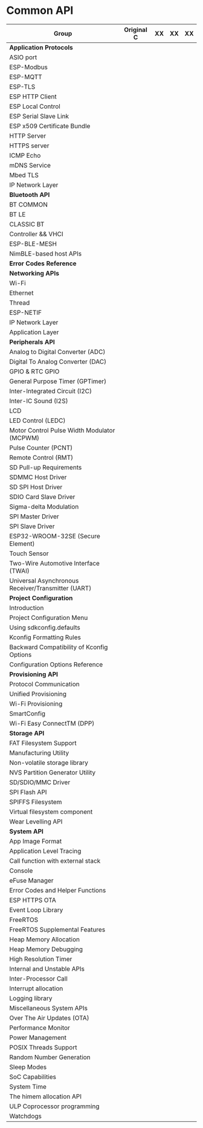# Common API

|Group                                    |Original C                                 |XX|XX|XX|
|-----------------------------------------|-------------------------------------------|--|--|--|
|**Application Protocols**                |                                           |  |  |  |
|ASIO port                                |                                           |  |  |  |
|ESP-Modbus                                |                                           |  |  |  |
|ESP-MQTT                                |                                           |  |  |  |
|ESP-TLS                                |                                           |  |  |  |
|ESP HTTP Client                                |                                           |  |  |  |
|ESP Local Control                                |                                           |  |  |  |
|ESP Serial Slave Link                                |                                           |  |  |  |
|ESP x509 Certificate Bundle                                |                                           |  |  |  |
|HTTP Server                                |                                           |  |  |  |
|HTTPS server                                |                                           |  |  |  |
|ICMP Echo                                |                                           |  |  |  |
|mDNS Service                                |                                           |  |  |  |
|Mbed TLS                                |                                           |  |  |  |
|IP Network Layer                                |                                           |  |  |  |
|**Bluetooth API**                                |                                           |  |  |  |
|BT COMMON                                |                                           |  |  |  |
|BT LE                                |                                           |  |  |  |
|CLASSIC BT                                |                                           |  |  |  |
|Controller && VHCI                                |                                           |  |  |  |
|ESP-BLE-MESH                                |                                           |  |  |  |
|NimBLE-based host APIs                                |                                           |  |  |  |
|**Error Codes Reference**|                                |                                           |  |  |  |
|**Networking APIs**|                                |                                           |  |  |  |
|Wi-Fi                                |                                           |  |  |  |
|Ethernet                                |                                           |  |  |  |
|Thread                                |                                           |  |  |  |
|ESP-NETIF                                |                                           |  |  |  |
|IP Network Layer                                |                                           |  |  |  |
|Application Layer                                |                                           |  |  |  |
|**Peripherals API**|                                |                                           |  |  |  |
|Analog to Digital Converter (ADC)                                |                                           |  |  |  |
|Digital To Analog Converter (DAC)                                |                                           |  |  |  |
|GPIO & RTC GPIO                                |                                           |  |  |  |
|General Purpose Timer (GPTimer)                                |                                           |  |  |  |
|Inter-Integrated Circuit (I2C)                                |                                           |  |  |  |
|Inter-IC Sound (I2S)                                |                                           |  |  |  |
|LCD                                |                                           |  |  |  |
|LED Control (LEDC)                                |                                           |  |  |  |
|Motor Control Pulse Width Modulator (MCPWM)                                |                                           |  |  |  |
|Pulse Counter (PCNT)                                |                                           |  |  |  |
|Remote Control (RMT)                                |                                           |  |  |  |
|SD Pull-up Requirements                                |                                           |  |  |  |
|SDMMC Host Driver                                |                                           |  |  |  |
|SD SPI Host Driver                                |                                           |  |  |  |
|SDIO Card Slave Driver                                |                                           |  |  |  |
|Sigma-delta Modulation                                |                                           |  |  |  |
|SPI Master Driver                                |                                           |  |  |  |
|SPI Slave Driver                                |                                           |  |  |  |
|ESP32-WROOM-32SE (Secure Element)                                |                                           |  |  |  |
|Touch Sensor                                |                                           |  |  |  |
|Two-Wire Automotive Interface (TWAI)                                |                                           |  |  |  |
|Universal Asynchronous Receiver/Transmitter (UART)                                |                                           |  |  |  |
|**Project Configuration**                                |                                           |  |  |  |
|Introduction                                |                                           |  |  |  |
|Project Configuration Menu                                |                                           |  |  |  |
|Using sdkconfig.defaults                                |                                           |  |  |  |
|Kconfig Formatting Rules                                |                                           |  |  |  |
|Backward Compatibility of Kconfig Options                                |                                           |  |  |  |
|Configuration Options Reference                                |                                           |  |  |  |
|**Provisioning API**                                |                                           |  |  |  |
|Protocol Communication                                |                                           |  |  |  |
|Unified Provisioning                                |                                           |  |  |  |
|Wi-Fi Provisioning                                |                                           |  |  |  |
|SmartConfig                                |                                           |  |  |  |
|Wi-Fi Easy ConnectTM (DPP)                                |                                           |  |  |  |
|**Storage API**                                |                                           |  |  |  |
|FAT Filesystem Support                                |                                           |  |  |  |
|Manufacturing Utility                                |                                           |  |  |  |
|Non-volatile storage library                                |                                           |  |  |  |
|NVS Partition Generator Utility                                |                                           |  |  |  |
|SD/SDIO/MMC Driver                                |                                           |  |  |  |
|SPI Flash API                                |                                           |  |  |  |
|SPIFFS Filesystem                                |                                           |  |  |  |
|Virtual filesystem component                                |                                           |  |  |  |
|Wear Levelling API                                |                                           |  |  |  |
|**System API**                                |                                           |  |  |  |
|App Image Format                                |                                           |  |  |  |
|Application Level Tracing                                |                                           |  |  |  |
|Call function with external stack                                |                                           |  |  |  |
|Console                                |                                           |  |  |  |
|eFuse Manager                                |                                           |  |  |  |
|Error Codes and Helper Functions                                |                                           |  |  |  |
|ESP HTTPS OTA                                |                                           |  |  |  |
|Event Loop Library                                |                                           |  |  |  |
|FreeRTOS                                |                                           |  |  |  |
|FreeRTOS Supplemental Features                                |                                           |  |  |  |
|Heap Memory Allocation                                |                                           |  |  |  |
|Heap Memory Debugging                                |                                           |  |  |  |
|High Resolution Timer                                |                                           |  |  |  |
|Internal and Unstable APIs                                |                                           |  |  |  |
|Inter-Processor Call                                |                                           |  |  |  |
|Interrupt allocation                                |                                           |  |  |  |
|Logging library                                |                                           |  |  |  |
|Miscellaneous System APIs                                |                                           |  |  |  |
|Over The Air Updates (OTA)                                |                                           |  |  |  |
|Performance Monitor                                |                                           |  |  |  |
|Power Management                                |                                           |  |  |  |
|POSIX Threads Support                                |                                           |  |  |  |
|Random Number Generation                                |                                           |  |  |  |
|Sleep Modes                                |                                           |  |  |  |
|SoC Capabilities                                |                                           |  |  |  |
|System Time                                |                                           |  |  |  |
|The himem allocation API                                |                                           |  |  |  |
|ULP Coprocessor programming                                |                                           |  |  |  |
|Watchdogs                                |                                           |  |  |  |
